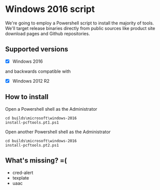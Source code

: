 # Windows 2016 script

We're going to employ a Powershell script to install the majority of tools.  We'll target release binaries directly from public sources like product site download pages and Github repositories.  

## Supported versions

- [x] Windows 2016

and backwards compatible with

- [x] Windows 2012 R2

## How to install

Open a Powershell shell as the Administrator

```
cd builds\microsoft\windows-2016
install-pcftools.pt1.ps1
```

Open another Powershell shell as the Administrator

```
cd builds\microsoft\windows-2016
install-pcftools.pt2.ps1
```

## What's missing? =(

* cred-alert
* texplate
* uaac
